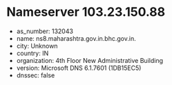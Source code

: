 # Nameserver 103.23.150.88

* as_number: 132043
* name: ns8.maharashtra.gov.in.bhc.gov.in.
* city: Unknown
* country: IN
* organization: 4th Floor New Administrative Building
* version: Microsoft DNS 6.1.7601 (1DB15EC5)
* dnssec: false
